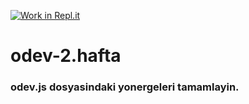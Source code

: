[![Work in Repl.it](https://classroom.github.com/assets/work-in-replit-14baed9a392b3a25080506f3b7b6d57f295ec2978f6f33ec97e36a161684cbe9.svg)](https://classroom.github.com/online_ide?assignment_repo_id=3792898&assignment_repo_type=AssignmentRepo)
# odev-2.hafta
### odev.js dosyasindaki yonergeleri tamamlayin.
